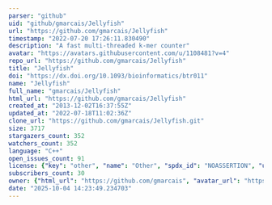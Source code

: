 ```yaml
---
parser: "github"
uid: "github/gmarcais/Jellyfish"
url: "https://github.com/gmarcais/Jellyfish"
timestamp: "2022-07-20 17:26:11.830490"
description: "A fast multi-threaded k-mer counter"
avatar: "https://avatars.githubusercontent.com/u/1108481?v=4"
repo_url: "https://github.com/gmarcais/Jellyfish"
title: "Jellyfish"
doi: "https://dx.doi.org/10.1093/bioinformatics/btr011"
name: "Jellyfish"
full_name: "gmarcais/Jellyfish"
html_url: "https://github.com/gmarcais/Jellyfish"
created_at: "2013-12-02T16:37:55Z"
updated_at: "2022-07-18T11:02:36Z"
clone_url: "https://github.com/gmarcais/Jellyfish.git"
size: 3717
stargazers_count: 352
watchers_count: 352
language: "C++"
open_issues_count: 91
license: {"key": "other", "name": "Other", "spdx_id": "NOASSERTION", "url": null, "node_id": "MDc6TGljZW5zZTA="}
subscribers_count: 30
owner: {"html_url": "https://github.com/gmarcais", "avatar_url": "https://avatars.githubusercontent.com/u/1108481?v=4", "login": "gmarcais", "type": "User"}
date: "2025-10-04 14:23:49.234703"
---
```

